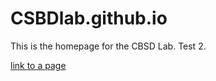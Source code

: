 # CSBDlab.github.io

This is the homepage for the CBSD Lab. Test 2. 


[link to a page](Documentation/Overview.md)

